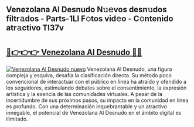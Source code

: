 ## Venezolana Al Desnudo N𝚞𝚎vos desn𝚞dos filtr𝚊dos - Parts-1LI F𝚘tos vid𝚎o - C𝚘ntenido atr𝚊ctivo TI37v

# <h2><a href="http://mbavh7.tromn.icu/?c=Venezolana+Al+Desnudo">🔗👉👉👉 Venezolana Al Desnudo 🔗🔗</a></h2>

[![Venezolana Al Desnudo nuevo](https://i.imgur.com/pEAQMta.gif)](http://mbavh7.tromn.icu/?c=Venezolana+Al+Desnudo)
Venezolana Al Desnudo, una figura compleja y esquiva, desafía la clasificación directa. Su método poco convencional de interactuar con el público en línea ha atraído y ofendido a los seguidores, estimulando debates sobre el consentimiento, la expresión artística y la esencia de las comunidades virtuales. A pesar de la incertidumbre de sus próximos pasos, su impacto en la comunidad en línea es profundo. Con una determinación inquebrantable y un atractivo innegable, el potencial de Venezolana Al Desnudo en el ámbito digital es ilimitado.
